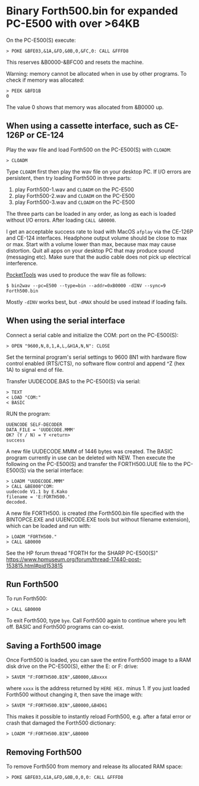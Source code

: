 # Binary Forth500.bin for expanded PC-E500 with over >64KB

On the PC-E500(S) execute:

    > POKE &BFE03,&1A,&FD,&0B,0,&FC,0: CALL &FFFD8

This reserves &B0000-&BFC00 and resets the machine.

Warning: memory cannot be allocated when in use by other programs.  To check if
memory was allocated:

    > PEEK &BFD1B
    0

The value 0 shows that memory was allocated from &B0000 up.

## When using a cassette interface, such as CE-126P or CE-124

Play the wav file and load Forth500 on the PC-E500(S) with `CLOADM`:

    > CLOADM

Type `CLOADM` first then play the wav file on your desktop PC.  If I/O errors
are persistent, then try loading Forth500 in three parts:

1. play Forth500-1.wav and `CLOADM` on the PC-E500
2. play Forth500-2.wav and `CLOADM` on the PC-E500
3. play Forth500-3.wav and `CLOADM` on the PC-E500

The three parts can be loaded in any order, as long as each is loaded without
I/O errors.  After loading `CALL &B0000`.

I get an acceptable success rate to load with MacOS `afplay` via the CE-126P
and CE-124 interfaces.  Headphone output volume should be close to max or max.
Start with a volume lower than max, because max may cause distortion.  Quit all
apps on your desktop PC that may produce sound (messaging etc).  Make sure that
the audio cable does not pick up electrical interference.

[PocketTools](https://www.peil-partner.de/ifhe.de/sharp/) was used to produce
the wav file as follows:

    $ bin2wav --pc=E500 --type=bin --addr=0xB0000 -dINV --sync=9 Forth500.bin

Mostly `-dINV` works best, but `-dMAX` should be used instead if loading fails.

## When using the serial interface

Connect a serial cable and initialize the COM: port on the PC-E500(S):

    > OPEN "9600,N,8,1,A,L,&H1A,N,N": CLOSE

Set the terminal program's serial settings to 9600 8N1 with hardware flow
control enabled (RTS/CTS), no software flow control and append ^Z (hex 1A) to
signal end of file.

Transfer UUDECODE.BAS to the PC-E500(S) via serial:

    > TEXT
    < LOAD "COM:"
    < BASIC

RUN the program:

    UUENCODE SELF-DECODER 
    DATA_FILE = 'UUDECODE.MMM'
    OK? (Y / N) = Y <return>
    success

A new file UUDECODE.MMM of 1446 bytes was created.  The BASIC program currently
in use can be deleted with NEW.  Then execute the following on the PC-E500(S)
and transfer the FORTH500.UUE file to the PC-E500(S) via the serial interface:

    > LOADM "UUDECODE.MMM" 
    > CALL &BE000"COM:
    uudecode V1.1 by E.Kako
    filename = 'E:FORTH500.'
    decoded. 

A new file FORTH500. is created (the Forth500.bin file specified with the
BINTOPCE.EXE and UUENCODE.EXE tools but without filename extension), which can
be loaded and run with:

    > LOADM "FORTH500."
    > CALL &B0000

See the HP forum thread "FORTH for the SHARP PC-E500(S)"
<https://www.hpmuseum.org/forum/thread-17440-post-153815.html#pid153815>

## Run Forth500

To run Forth500:

    > CALL &B0000

To exit Forth500, type `bye`.  Call Forth500 again to continue where you left
off.  BASIC and Forth500 programs can co-exist.

## Saving a Forth500 image

Once Forth500 is loaded, you can save the entire Forth500 image to a RAM disk
drive on the PC-E500(S), either the E: or F: drive:

    > SAVEM "F:FORTH500.BIN",&B0000,&Bxxxx

where `xxxx` is the address returned by `HERE HEX.` minus 1.  If you just
loaded Forth500 without changing it, then save the image with:

    > SAVEM "F:FORTH500.BIN",&B0000,&B4D61

This makes it possible to instantly reload Forth500, e.g. after a fatal error
or crash that damaged the Forth500 dictionary:

    > LOADM "F:FORTH500.BIN",&B0000

## Removing Forth500

To remove Forth500 from memory and release its allocated RAM space:

    > POKE &BFE03,&1A,&FD,&0B,0,0,0: CALL &FFFD8

